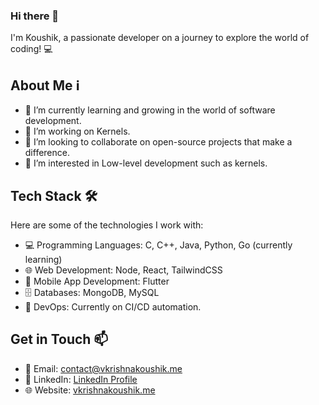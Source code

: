 ### Hi there 👋

I'm Koushik, a passionate developer on a journey to explore the world of coding! 💻

## About Me ℹ️

- 🌱 I’m currently learning and growing in the world of software development.
- 🔭 I’m working on Kernels.
- 🚀 I’m looking to collaborate on open-source projects that make a difference.
- 🤔 I’m interested in Low-level development such as kernels.

## Tech Stack 🛠️

Here are some of the technologies I work with:

- 💻 Programming Languages: C, C++, Java, Python, Go (currently learning)
- 🌐 Web Development: Node, React, TailwindCSS
- 📱 Mobile App Development: Flutter
- 🗄️ Databases: MongoDB, MySQL
- 🚀 DevOps: Currently on CI/CD automation.

## Get in Touch 📫

- 📧 Email: contact@vkrishnakoushik.me
- 💼 LinkedIn: [LinkedIn Profile](https://www.linkedin.com/in/vkoushik7/)
- 🌐 Website: [vkrishnakoushik.me](https://vkrishnakoushik.me)
